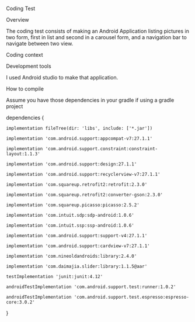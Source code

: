 Coding Test

Overview

The coding  test consists of making an Android Application listing pictures in two form, 
first in list and second in a carousel form, and a navigation bar to navigate between two view.

Coding context

Development tools

I used Android studio to make that application.

How to compile

Assume you have those dependencies in your gradle if using a gradle project

dependencies {

    implementation fileTree(dir: 'libs', include: ['*.jar'])
    
    implementation 'com.android.support:appcompat-v7:27.1.1'
    
    implementation 'com.android.support.constraint:constraint-layout:1.1.3'
    
    implementation 'com.android.support:design:27.1.1'
    
    implementation 'com.android.support:recyclerview-v7:27.1.1'
    
    implementation 'com.squareup.retrofit2:retrofit:2.3.0'
    
    implementation 'com.squareup.retrofit2:converter-gson:2.3.0'
    
    implementation 'com.squareup.picasso:picasso:2.5.2'
    
    implementation 'com.intuit.sdp:sdp-android:1.0.6'
    
    implementation 'com.intuit.ssp:ssp-android:1.0.6'
    
    implementation 'com.android.support:support-v4:27.1.1'
    
    implementation 'com.android.support:cardview-v7:27.1.1'
    
    implementation 'com.nineoldandroids:library:2.4.0'
    
    implementation 'com.daimajia.slider:library:1.1.5@aar'
    
    testImplementation 'junit:junit:4.12'
    
    androidTestImplementation 'com.android.support.test:runner:1.0.2'
    
    androidTestImplementation 'com.android.support.test.espresso:espresso-core:3.0.2'

}
